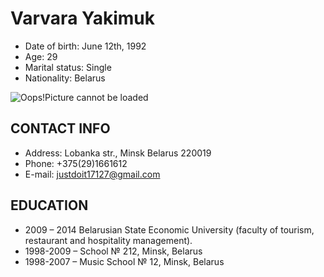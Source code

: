# Varvara Yakimuk
* Date of birth: June 12th, 1992
* Age: 29
* Marital status: Single
* Nationality: Belarus

![Oops!Picture cannot be loaded](/rsschool-cv/picture.jpg)

## CONTACT INFO
* Address:  Lobanka str., Minsk Belarus 220019
* Phone: +375(29)1661612
* E-mail: justdoit17127@gmail.com

## EDUCATION
* 2009 – 2014 Belarusian State Economic University (faculty of tourism, restaurant and hospitality management).
* 1998-2009 – School № 212, Minsk, Belarus 
* 1998-2007 – Music School № 12, Minsk, Belarus






 




